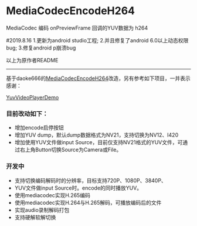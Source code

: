 # MediaCodecEncodeH264


MediaCodec 编码 onPreviewFrame 回调的YUV数据为 h264

#2019.8.16
1.更新为android studio工程;
2.并且修复了android 6.0以上动态权限bug;
3.修复android p崩溃bug

以上为原作者README


---

基于daoke666的[MediaCodecEncodeH264](https://github.com/daoke666/MediaCodecEncodeH264)改造，另有参考如下项目，一并表示感谢：

[YuvVideoPlayerDemo](https://github.com/yishuinanfeng/YuvVideoPlayerDemo)

### 目前改动如下：

- 增加encode启停按钮
- 增加YUV dump，默认dump数据格式为NV21，支持切换为NV12、I420
- 增加使用YUV文件做input Source，目前仅支持NV21格式的YUV文件，可通过右上角Button切换Source为Camera或File。

### 开发中
- 支持切换编码解码时的分辨率，目标支持720P、1080P、3840P、
- YUV文件做input Source时。encode的同时播放YUV。
- 使用mediacodec实现H.265编码
- 使用mediacodec实现H.264与H.265解码，可播放编码后的文件
- 实现audio录制解码打包
- 支持硬解软解切换
